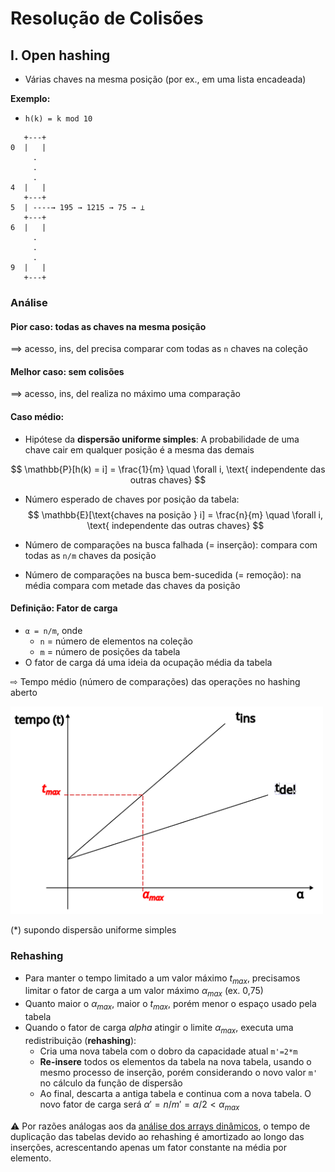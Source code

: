 # Resolução de Colisões

## I. Open hashing

- Várias chaves na mesma posição (por ex., em uma lista encadeada)

**Exemplo:**                            

- `h(k) = k mod 10`

```
   +---+
0  |   |
     .
     .
     .
4  |   |
   +---+
5  | ----→ 195 → 1215 → 75 → ⊥ 
   +---+
6  |   |
     .
     .
     .
9  |   |
   +---+
```

### Análise

#### Pior caso: todas as chaves na mesma posição
  ⟹ acesso, ins, del precisa comparar com todas as `n` chaves na coleção 

#### Melhor caso: sem colisões
  ⟹ acesso, ins, del realiza no máximo uma comparação 

#### Caso médio: 

- Hipótese da **dispersão uniforme simples**: A probabilidade de uma chave cair em qualquer posição é a mesma das demais 

$$
\mathbb{P}[h(k) = i] = \frac{1}{m} \quad \forall i, \text{ independente das outras chaves}
$$

- Número esperado de chaves por posição da tabela:
$$
\mathbb{E}[\text{chaves na posição } i] = \frac{n}{m} \quad \forall i, \text{ independente das outras chaves}
$$

- Número de comparações na busca falhada (= inserção): compara com todas as `n/m` chaves da posição

- Número de comparações na busca bem-sucedida (= remoção): na média compara com metade das chaves da posição


#### Definição: Fator de carga

- `α = n/m`, onde
    - `n` = número de elementos na coleção
    - `m` = número de posições da tabela
- O fator de carga dá uma ideia da ocupação média da tabela

⇨ Tempo médio (número de comparações) das operações no hashing aberto

<img src="./openhashing.png" width=500/>

   (*) supondo dispersão uniforme simples

### Rehashing

- Para manter o tempo limitado a um valor máximo $t_{max}$, precisamos limitar o fator de carga a um valor máximo $\alpha_{max}$ (ex. 0,75)
- Quanto maior o $\alpha_{max}$, maior o $t_{max}$, porém menor o espaço usado pela tabela
- Quando o fator de carga $alpha$ atingir o limite $\alpha_{max}$, executa uma redistribuição (**rehashing**):
   - Cria uma nova tabela com o dobro da capacidade atual `m'=2*m`
   - **Re-insere** todos os elementos da tabela na nova tabela, usando o mesmo processo de inserção, porém considerando o novo valor `m'` no cálculo da função de dispersão
   - Ao final, descarta a antiga tabela e continua com a nova tabela. O novo fator de carga será $\alpha' = n/m' = \alpha/2 < \alpha_{max}$

⚠️ Por razões análogas aos da [análise dos arrays dinâmicos](../aula13/aula13.md), o tempo de duplicação das tabelas devido ao rehashing é amortizado ao longo das inserções, acrescentando apenas um fator constante na média por elemento.